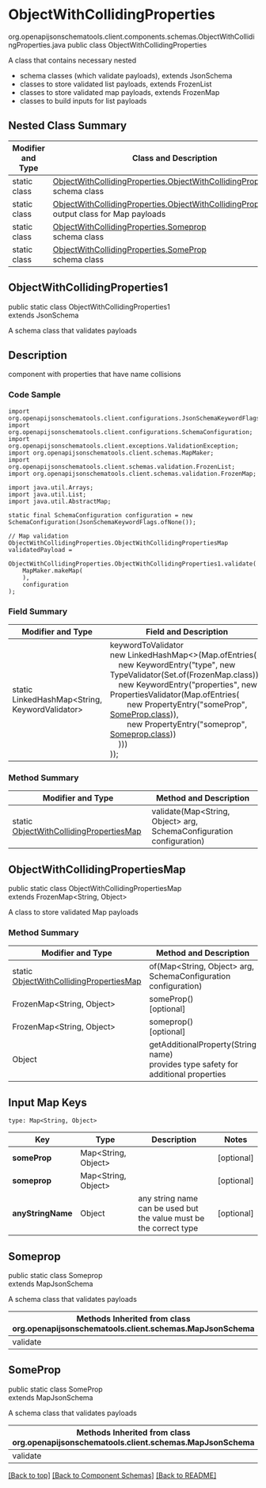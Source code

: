 # ObjectWithCollidingProperties
org.openapijsonschematools.client.components.schemas.ObjectWithCollidingProperties.java
public class ObjectWithCollidingProperties

A class that contains necessary nested
- schema classes (which validate payloads), extends JsonSchema
- classes to store validated list payloads, extends FrozenList
- classes to store validated map payloads, extends FrozenMap
- classes to build inputs for list payloads

## Nested Class Summary
| Modifier and Type | Class and Description |
| ----------------- | ---------------------- |
| static class | [ObjectWithCollidingProperties.ObjectWithCollidingProperties1](#objectwithcollidingproperties1)<br> schema class |
| static class | [ObjectWithCollidingProperties.ObjectWithCollidingPropertiesMap](#objectwithcollidingpropertiesmap)<br> output class for Map payloads |
| static class | [ObjectWithCollidingProperties.Someprop](#someprop)<br> schema class |
| static class | [ObjectWithCollidingProperties.SomeProp](#someprop)<br> schema class |

## ObjectWithCollidingProperties1
public static class ObjectWithCollidingProperties1<br>
extends JsonSchema

A schema class that validates payloads

## Description
component with properties that have name collisions

### Code Sample
```
import org.openapijsonschematools.client.configurations.JsonSchemaKeywordFlags;
import org.openapijsonschematools.client.configurations.SchemaConfiguration;
import org.openapijsonschematools.client.exceptions.ValidationException;
import org.openapijsonschematools.client.schemas.MapMaker;
import org.openapijsonschematools.client.schemas.validation.FrozenList;
import org.openapijsonschematools.client.schemas.validation.FrozenMap;

import java.util.Arrays;
import java.util.List;
import java.util.AbstractMap;

static final SchemaConfiguration configuration = new SchemaConfiguration(JsonSchemaKeywordFlags.ofNone());

// Map validation
ObjectWithCollidingProperties.ObjectWithCollidingPropertiesMap validatedPayload =
    ObjectWithCollidingProperties.ObjectWithCollidingProperties1.validate(
    MapMaker.makeMap(
    ),
    configuration
);
```

### Field Summary
| Modifier and Type | Field and Description |
| ----------------- | ---------------------- |
| static LinkedHashMap<String, KeywordValidator> |keywordToValidator<br/>new LinkedHashMap<>(Map.ofEntries(<br/>&nbsp;&nbsp;&nbsp;&nbsp;new KeywordEntry("type", new TypeValidator(Set.of(FrozenMap.class))),<br/>&nbsp;&nbsp;&nbsp;&nbsp;new KeywordEntry("properties", new PropertiesValidator(Map.ofEntries(<br>&nbsp;&nbsp;&nbsp;&nbsp;&nbsp;&nbsp;&nbsp;&nbsp;new PropertyEntry("someProp", [SomeProp.class](#someprop))),<br>&nbsp;&nbsp;&nbsp;&nbsp;&nbsp;&nbsp;&nbsp;&nbsp;new PropertyEntry("someprop", [Someprop.class](#someprop)))<br>&nbsp;&nbsp;&nbsp;&nbsp;)))<br>)); |

### Method Summary
| Modifier and Type | Method and Description |
| ----------------- | ---------------------- |
| static [ObjectWithCollidingPropertiesMap](#objectwithcollidingpropertiesmap) | validate(Map<String, Object> arg, SchemaConfiguration configuration) |

## ObjectWithCollidingPropertiesMap
public static class ObjectWithCollidingPropertiesMap<br>
extends FrozenMap<String, Object>

A class to store validated Map payloads

### Method Summary
| Modifier and Type | Method and Description |
| ----------------- | ---------------------- |
| static [ObjectWithCollidingPropertiesMap](#objectwithcollidingpropertiesmap) | of(Map<String, Object> arg, SchemaConfiguration configuration) |
| FrozenMap<String, Object> | someProp()<br>[optional] |
| FrozenMap<String, Object> | someprop()<br>[optional] |
| Object | getAdditionalProperty(String name)<br>provides type safety for additional properties |

## Input Map Keys
```
type: Map<String, Object>
```
| Key | Type |  Description | Notes |
| --- | ---- | ------------ | ----- |
| **someProp** | Map<String, Object> |  | [optional] |
| **someprop** | Map<String, Object> |  | [optional] |
| **anyStringName** | Object | any string name can be used but the value must be the correct type | [optional] |

## Someprop
public static class Someprop<br>
extends MapJsonSchema

A schema class that validates payloads

| Methods Inherited from class org.openapijsonschematools.client.schemas.MapJsonSchema |
| ------------------------------------------------------------------ |
| validate                                                           |

## SomeProp
public static class SomeProp<br>
extends MapJsonSchema

A schema class that validates payloads

| Methods Inherited from class org.openapijsonschematools.client.schemas.MapJsonSchema |
| ------------------------------------------------------------------ |
| validate                                                           |

[[Back to top]](#top) [[Back to Component Schemas]](../../../README.md#Component-Schemas) [[Back to README]](../../../README.md)
